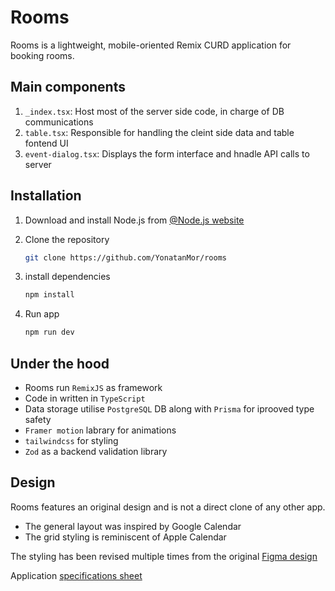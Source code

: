 # Rooms

Rooms is a lightweight, mobile-oriented Remix CURD application for booking rooms.

## Main components

1. `_index.tsx`: Host most of the server side code, in charge of DB communications
2. `table.tsx`: Responsible for handling the cleint side data and table fontend UI
3. `event-dialog.tsx`: Displays the form interface and hnadle API calls to server

## Installation

1. Download and install Node.js from [@Node.js website](https://nodejs.org/e)

2. Clone the repository
   ```bash
   git clone https://github.com/YonatanMor/rooms
   ```

3. install dependencies
    ```bash
   npm install
   ```

4.  Run app 
    ```bash
    npm run dev
    ```
    
## Under the hood

- Rooms run `RemixJS` as framework
- Code in written in `TypeScript`
- Data storage utilise `PostgreSQL` DB along with `Prisma` for iprooved type safety
- `Framer motion` labrary for animations
- `tailwindcss` for styling
- `Zod` as a backend validation library


## Design

Rooms features an original design and is not a direct clone of any other app.
* The general layout was inspired by Google Calendar
* The grid styling is reminiscent of Apple Calendar

The styling has been revised multiple times from the original [Figma design](https://www.figma.com/design/qTJRg0AY0mg8tttuTCpZlC/rooms?node-id=0-1&t=VrXC8z4NGAD0TLF1-0)

Application [specifications sheet](https://sulfuric-mountain-a81.notion.site/Rooms-specifications-sheet-fdb0759608b74d718fe64819b4acc6f7?pvs=4)

